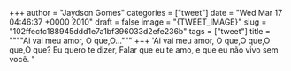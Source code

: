 
+++
author = "Jaydson Gomes"
categories = ["tweet"]
date = "Wed Mar 17 04:46:37 +0000 2010"
draft = false
image = "{TWEET_IMAGE}"
slug = "102ffecfc188945ddd1e7a1bf396033d2efe236b"
tags = ["tweet"]
title = """"Ai vai meu amor, O que,O..."""
+++
'Ai vai meu amor, O que,O que,O que,O que? Eu quero te dizer, Falar que eu te amo, e que eu não vivo sem você. "
